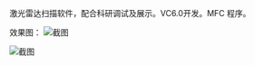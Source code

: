 

激光雷达扫描软件，配合科研调试及展示。VC6.0开发。MFC 程序。



效果图：
![截图](https://raw.githubusercontent.com/houyhea/radar-monitor/master/c1.png)

![截图](https://raw.githubusercontent.com/houyhea/radar-monitor/master/c2.png)

